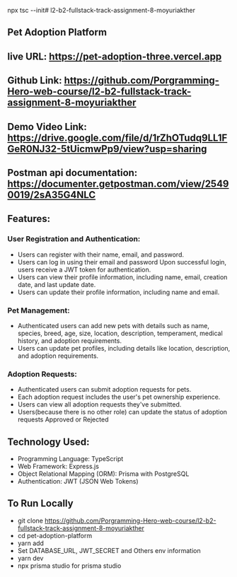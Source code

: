 npx tsc --init# l2-b2-fullstack-track-assignment-8-moyuriakther

## Pet Adoption Platform

## live URL: https://pet-adoption-three.vercel.app

## Github Link: https://github.com/Porgramming-Hero-web-course/l2-b2-fullstack-track-assignment-8-moyuriakther

## Demo Video Link: https://drive.google.com/file/d/1rZhOTudq9LL1FGeR0NJ32-5tUicmwPp9/view?usp=sharing

## Postman api documentation: https://documenter.getpostman.com/view/25490019/2sA35G4NLC

## Features:

### User Registration and Authentication:

- Users can register with their name, email, and password.
- Users can log in using their email and password Upon successful login, users receive a JWT token for authentication.
- Users can view their profile information, including name, email, creation date, and last update date.
- Users can update their profile information, including name and email.

### Pet Management:

- Authenticated users can add new pets with details such as name, species, breed, age, size, location, description, temperament, medical history, and adoption requirements.
- Users can update pet profiles, including details like location, description, and adoption requirements.

### Adoption Requests:

- Authenticated users can submit adoption requests for pets.
- Each adoption request includes the user's pet ownership experience.
- Users can view all adoption requests they've submitted.
- Users(because there is no other role) can update the status of adoption requests Approved or Rejected

## Technology Used:

- Programming Language: TypeScript
- Web Framework: Express.js
- Object Relational Mapping (ORM): Prisma with PostgreSQL
- Authentication: JWT (JSON Web Tokens)

## To Run Locally

- git clone https://github.com/Porgramming-Hero-web-course/l2-b2-fullstack-track-assignment-8-moyuriakther
- cd pet-adoption-platform
- yarn add
- Set DATABASE_URL, JWT_SECRET and Others env information
- yarn dev
- npx prisma studio for prisma studio
